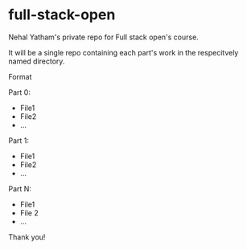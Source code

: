 # full-stack-open

Nehal Yatham's private repo for Full stack open's course.

It will be a single repo containing each part's work in the respecitvely named directory.

Format

Part 0:
  - File1
  - File2
  - ...

Part 1:
  - File1
  - File2
  - ...

Part N:
  - File1
  - File 2
  - ...

Thank you!
